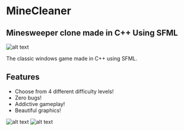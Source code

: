 # MineCleaner
## Minesweeper clone made in C++ Using SFML


![alt text](https://github.com/ymer2k/Minecleaner_SFML/tree/master/Minesweeper_SFML/Screenshots/Easy.png?raw=true)

The classic windows game made in C++ using SFML.

## Features

- Choose from 4 different difficulty levels!
- Zero bugs!
- Addictive gameplay!
- Beautiful graphics!

![alt text](https://github.com/ymer2k/Minecleaner_SFML/tree/master/Minesweeper_SFML/Screenshots/Title.png?raw=true)
![alt text](https://github.com/ymer2k/Minecleaner_SFML/tree/master/Minesweeper_SFML/Screenshots/Expert.png?raw=true)
